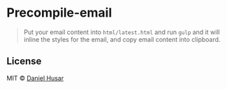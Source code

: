 # Precompile-email
> Put your email content into `html/latest.html` and run `gulp` and it will inline the styles for the email, and copy email content into clipboard.

## License

MIT © [Daniel Husar](https://github.com/danielhusar)
